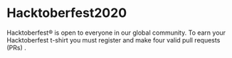 # Hacktoberfest2020
 Hacktoberfest® is open to everyone in our global community. To earn your Hacktoberfest t-shirt you must register and make four valid pull requests (PRs) .
